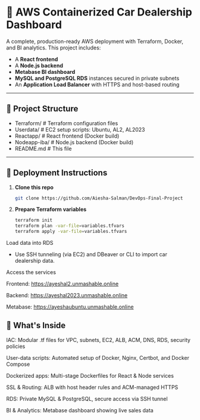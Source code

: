 # 🚗 AWS Containerized Car Dealership Dashboard

A complete, production-ready AWS deployment with Terraform, Docker, and BI analytics. This project includes:

- A **React frontend** 
- A **Node.js backend** 
- **Metabase BI dashboard** 
- **MySQL and PostgreSQL RDS** instances secured in private subnets
- An **Application Load Balancer** with HTTPS and host-based routing

---

## 📂 Project Structure


- Terraform/ # Terraform configuration files
- Userdata/ # EC2 setup scripts: Ubuntu, AL2, AL2023
- Reactapp/ # React frontend (Docker build)
- Nodeapp-iba/ # Node.js backend (Docker build)
- README.md # This file



---

## 🔧 Deployment Instructions

1. **Clone this repo**  
   ```bash
   git clone https://github.com/Aiesha-Salman/DevOps-Final-Project
2. **Prepare Terraform variables**

   ```bash
   terraform init
   terraform plan -var-file=variables.tfvars
   terraform apply -var-file=variables.tfvars

Load data into RDS
- Use SSH tunneling (via EC2) and DBeaver or CLI to import car dealership data.

Access the services

Frontend: https://ayeshal2.unmashable.online

Backend: https://ayeshal2023.unmashable.online

Metabase: https://ayeshaubuntu.unmashable.online


## 🚀 What's Inside
IAC: Modular .tf files for VPC, subnets, EC2, ALB, ACM, DNS, RDS, security policies

User-data scripts: Automated setup of Docker, Nginx, Certbot, and Docker Compose

Dockerized apps: Multi-stage Dockerfiles for React & Node services

SSL & Routing: ALB with host header rules and ACM-managed HTTPS

RDS: Private MySQL & PostgreSQL, secure access via SSH tunnel

BI & Analytics: Metabase dashboard showing live sales data

